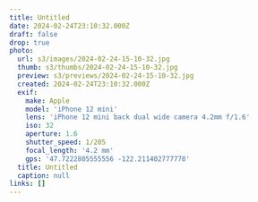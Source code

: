 ```yaml
---
title: Untitled
date: 2024-02-24T23:10:32.000Z
draft: false
drop: true
photo:
  url: s3/images/2024-02-24-15-10-32.jpg
  thumb: s3/thumbs/2024-02-24-15-10-32.jpg
  preview: s3/previews/2024-02-24-15-10-32.jpg
  created: 2024-02-24T23:10:32.000Z
  exif:
    make: Apple
    model: 'iPhone 12 mini'
    lens: 'iPhone 12 mini back dual wide camera 4.2mm f/1.6'
    iso: 32
    aperture: 1.6
    shutter_speed: 1/205
    focal_length: '4.2 mm'
    gps: '47.7222805555556 -122.211402777778'
  title: Untitled
  caption: null
links: []
---
```

